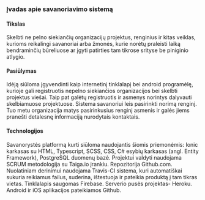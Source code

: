 ### Įvadas apie savanoriavimo sistemą

#### Tikslas
Skelbti ne pelno siekiančių organizacijų projektus, renginius ir kitas veiklas, kurioms reikalingi savanoriai arba žmonės, kurie norėtų praleisti laiką bendraminčių būreliuose ar įgyti patirties tam tikrose srityse be piniginio atlygio.

#### Pasiūlymas
Idėją siūloma įgyvendinti kaip internetinį tinklalapį bei android programėlę, kurioje gali registruotis nepelno siekiančios organizacijos bei skelbti projektus viešai. Taip pat galėtų registruotis ir asmenys norintys dalyvauti skelbiamuose projektuose. Sistema savanoriui leis pasirinkti norimą renginį. Tuo metu organizacija matys pasirinkusius renginį asmenis ir galės jiems pranešti detalesnę informaciją nurodytais kontaktais.

#### Technologijos
Savanorystės platformą kurti siūloma naudojantis šiomis priemonėmis: Ionic karkasas su HTML, Typescript, SCSS, CSS, C# esybių karkasas (angl. Entity Framework), PostgreSQL duomenų bazė. Projektui valdyti naudojama SCRUM metodologija su Taiga.io įrankiu. Repozitorija Github.com. Nuolatiniam derinimui naudojama Travis-CI sistema, kuri automatiškai sukuria reikiamus failus, suderina, ištestuoja ir pateikia produktą į tam tikras vietas. Tinklalapis saugomas Firebase. Serverio pusės projektas- Heroku. Android ir iOS aplikacijos pateikiamos Github.